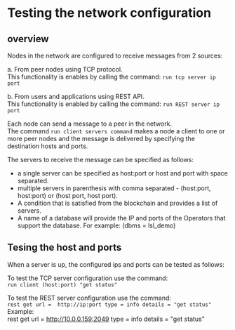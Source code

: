 # Testing the network configuration

## overview

Nodes in the network are configured to receive messages from 2 sources:  

a. From peer nodes using TCP protocol.  
This functionality is enables by calling the command: ```run tcp server ip port```  

b. From users and applications using REST API.  
This functionality is enabled by calling the command: ```run REST server ip port```  

Each node can send a message to a peer in the network.  
The command ```run client servers command``` makes a node a client to one or more peer nodes
and the message is delivered by specifying the destination hosts and ports.

The servers to receive the message can be specified as follows:
* a single server can be specified as host:port or host and port with space separated.
* multiple servers in parenthesis with comma separated - (host:port, host:port) or (host port, host port).
* A condition that is satisfied from the blockchain and provides a list of servers.
* A name of a database will provide the IP and ports of the Operators that support the database. For example: (dbms = lsl_demo)
 

## Tesing the host and ports

When a server is up, the configured ips and ports can be tested as follows:  

To test the TCP server configuration use the command:  
```run client (host:port) "get status"```

To test the REST server configuration use the command:    
```rest get url =  http://ip:port type = info details = "get status"```  
Example:  
rest get url =  http://10.0.0.159:2049 type = info details = "get status"



